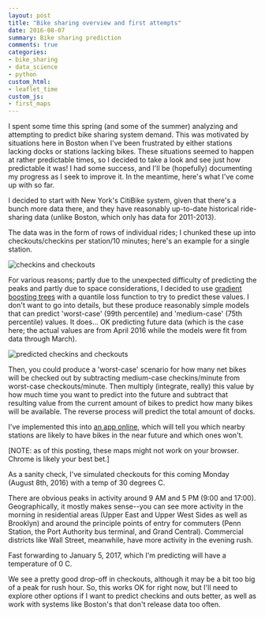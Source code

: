 ```yaml
---
layout: post
title: "Bike sharing overview and first attempts"
date: 2016-08-07
summary: Bike sharing prediction
comments: true
categories:
- bike_sharing
- data_science
- python
custom_html:
- leaflet_time
custom_js:
- first_maps
---
```


I spent some time this spring (and some of the summer) analyzing and attempting to predict bike sharing system demand. This was motivated by situations here in Boston when I've been frustrated by either stations lacking docks or stations lacking bikes. These situations seemed to happen at rather predictable times, so I decided to take a look and see just how predictable it was! I had some success, and I'll be (hopefully) documenting my progress as I seek to improve it. In the meantime, here's what I've come up with so far.

I decided to start with New York's CitiBike system, given that there's a bunch more data there, and they have reasonably up-to-date historical ride-sharing data (unlike Boston, which only has data for 2011-2013).

The data was in the form of rows of individual rides; I chunked these up into checkouts/checkins per station/10 minutes; here's an example for a single station.

![checkins and checkouts](/files/images/checkin_out.png)

For various reasons; partly due to the unexpected difficulty of predicting the peaks and partly due to space considerations, I decided to use [gradient boosting trees](https://en.wikipedia.org/wiki/Gradient_boosting#Gradient_tree_boosting) with a quantile loss function to try to predict these values. I don't want to go into details, but these produce reasonably simple models that can predict 'worst-case' (99th percentile) and 'medium-case' (75th percentile) values. It does... OK predicting future data (which is the case here; the actual values are from April 2016 while the models were fit from data through March).

![predicted checkins and checkouts](/files/images/pred_checkin_out.png)

Then, you could produce a 'worst-case' scenario for how many net bikes will be checked out by subtracting medium-case checkins/minute from worst-case checkouts/minute. Then multiply (integrate, really) this value by how much time you want to predict into the future and subtract that resulting value from the current amount of bikes to predict how many bikes will be available. The reverse process will predict the total amount of docks.

I've implemented this into [an app online](https://bike-share-trip-planner.herokuapp.com), which will tell you which nearby stations are likely to have bikes in the near future and which ones won't.

[NOTE: as of this posting, these maps might not work on your browser. Chrome is likely your best bet.]

As a sanity check, I've simulated checkouts for this coming Monday (August 8th, 2016) with a temp of 30 degrees C. 

<div class="nyc_bike_share" id="map_warm"></div>

There are obvious peaks in activity around 9 AM and 5 PM (9:00 and 17:00). Geographically, it mostly makes sense--you can see more activity in the morning in residential areas (Upper East and Upper West Sides as well as Brooklyn) and around the principle points of entry for commuters (Penn Station, the Port Authority bus terminal, and Grand Central). Commercial districts like Wall Street, meanwhile, have more activity in the evening rush.

Fast forwarding to January 5, 2017, which I'm predicting will have a temperature of 0 C.

<div class="nyc_bike_share" id="map_cold"></div>

We see a pretty good drop-off in checkouts, although it may be a bit too big of a peak for rush hour. So, this works OK for right now, but I'll need to explore other options if I want to predict checkins and outs better, as well as work with systems like Boston's that don't release data too often. 
